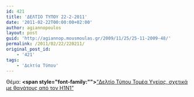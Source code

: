 ```yaml
---
id: 421
title: 'ΔΕΛΤΙΟ ΤΥΠΟΥ 22-2-2011'
date: '2011-02-22T00:00:00+02:00'
author: agiannopoulos
layout: post
guid: 'http://agiannop.mousmoulas.gr/2009/11/25/25-11-2009-48/'
permalink: /2011/02/22/220211/
original_post_id:
    - '421'
tags:
    - 'Δελτία Τύπου'
---
```


Θέμα: **<span style="font-family:""></span>**[“Δελτίο Τύπου Τομέα Υγείας, σχετικά με θανάτους από τον Η1Ν1” ](/wp-content/uploads/2009/11/22022011_dt_gia_thanatoys_h1n1.pdf)